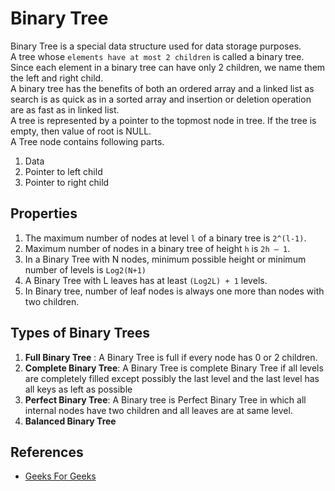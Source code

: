 # Binary Tree

Binary Tree is a special data structure used for data storage purposes.  
A tree whose `elements have at most 2 children` is called a binary tree. Since each element in a binary tree can have only 2 children, we name them the left and right child.  
A binary tree has the benefits of both an ordered array and a linked list as search is as quick as in a sorted array and insertion or deletion operation are as fast as in linked list.  
A tree is represented by a pointer to the topmost node in tree. If the tree is empty, then value of root is NULL.  
A Tree node contains following parts.
1. Data
2. Pointer to left child
3. Pointer to right child

## Properties

1. The maximum number of nodes at level `l` of a binary tree is `2^(l-1)`.
2. Maximum number of nodes in a binary tree of height `h` is `2h – 1`.
3. In a Binary Tree with N nodes, minimum possible height or minimum number of levels is  `Log2(N+1)`
4. A Binary Tree with L leaves has at least `(Log2L) + 1`   levels.
5. In Binary tree, number of leaf nodes is always one more than nodes with two children.

## Types of Binary Trees

1. **Full Binary Tree** : A Binary Tree is full if every node has 0 or 2 children.
2. **Complete Binary Tree**: A Binary Tree is complete Binary Tree if all levels are completely filled except possibly the last level and the last level has all keys as left as possible
3. **Perfect Binary Tree**: A Binary tree is Perfect Binary Tree in which all internal nodes have two children and all leaves are at same level.
4. **Balanced Binary Tree**

## References

- [Geeks For Geeks](geeksforgeeks.org)
